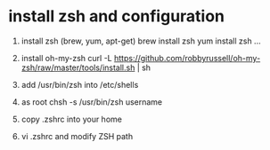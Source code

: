 # install zsh and configuration #####

1. install zsh (brew, yum, apt-get)
   brew install zsh
   yum install zsh
   ...
2. install oh-my-zsh 
   curl -L https://github.com/robbyrussell/oh-my-zsh/raw/master/tools/install.sh | sh 

3. add /usr/bin/zsh into /etc/shells

4. as root 
   chsh -s /usr/bin/zsh username

5. copy .zshrc into your home

6. vi .zshrc and modify ZSH path
